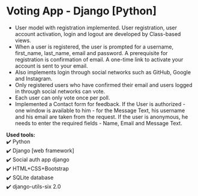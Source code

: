 # Voting App - Django [Python]

- User model with registration implemented. User registration, user account activation, login and logout are developed by Class-based views.
- When a user is registered, the user is prompted for a username, first_name, last_name, email and password. A prerequisite for registration is confirmation of email. A one-time link to activate your account is sent to your email.
- Also implements login through social networks such as GitHub, Google and Instagram.
- Only registered users who have confirmed their email and users logged in through social networks can vote.
- Each user can only vote once per poll.
- Implemented a Contact form for feedback. If the User is authorized - one window is available to him - for the Message Text, his username and his email are taken from the request. If the user is anonymous, he needs to enter the required fields - Name, Email and Message Text.


__Used tools:__    
:heavy_check_mark: Python    
:heavy_check_mark: Django [web framework]   
:heavy_check_mark: Social auth app django    
:heavy_check_mark: HTML+CSS+Bootstrap    
:heavy_check_mark: SQLite database    
:heavy_check_mark: django-utils-six 2.0       
